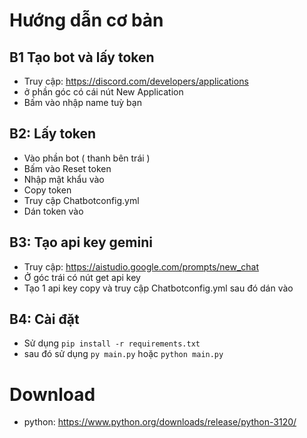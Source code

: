 # Hướng dẫn cơ bản
## B1 Tạo bot và lấy token
+ Truy cập: https://discord.com/developers/applications
+ ở phần góc có cái nút New Application
+ Bấm vào nhập name tuỳ bạn
## B2: Lấy token
+ Vào phần bot ( thanh bên trái )
+ Bấm vào Reset token
+ Nhập mật khẩu vào
+ Copy token
+ Truy cập Chatbotconfig.yml
+ Dán token vào
## B3: Tạo api key gemini
+ Truy cập: https://aistudio.google.com/prompts/new_chat
+ Ở góc trái có nút get api key
+ Tạo 1 api key copy và truy cập Chatbotconfig.yml sau đó dán vào
## B4: Cài đặt
+ Sử dụng `pip install -r requirements.txt`
+ sau đó sử dụng `py main.py` hoặc `python main.py`
# Download
+ python: https://www.python.org/downloads/release/python-3120/
